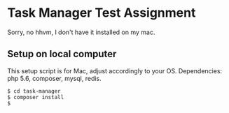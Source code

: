 
# Task Manager Test Assignment

Sorry, no hhvm, I don't have it installed on my mac.


## Setup on local computer

This setup script is for Mac, adjust accordingly to your OS.
Dependencies: php 5.6, composer, mysql, redis.


```
$ cd task-manager
$ composer install
$
```
